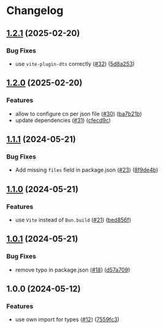 # Changelog

## [1.2.1](https://github.com/meltdownjs/meltdown/compare/cn-v1.2.0...cn-v1.2.1) (2025-02-20)


### Bug Fixes

* use `vite-plugin-dts` correctly ([#32](https://github.com/meltdownjs/meltdown/issues/32)) ([5d8a253](https://github.com/meltdownjs/meltdown/commit/5d8a2530597a54abaad7bf4651e4023e7d0af3df))

## [1.2.0](https://github.com/meltdownjs/meltdown/compare/cn-v1.1.1...cn-v1.2.0) (2025-02-20)


### Features

* allow to configure cn per json file ([#30](https://github.com/meltdownjs/meltdown/issues/30)) ([ba7b21b](https://github.com/meltdownjs/meltdown/commit/ba7b21b2f88d166446f72b0701508bc6edd633f3))
* update dependencies ([#31](https://github.com/meltdownjs/meltdown/issues/31)) ([cfecd9c](https://github.com/meltdownjs/meltdown/commit/cfecd9ce0a608de05baca5e90b98e7d76a78ca5b))

## [1.1.1](https://github.com/meltdownjs/meltdown/compare/cn-v1.1.0...cn-v1.1.1) (2024-05-21)


### Bug Fixes

* Add missing `files` field in package.json ([#23](https://github.com/meltdownjs/meltdown/issues/23)) ([8f9de4b](https://github.com/meltdownjs/meltdown/commit/8f9de4b0ca18da6d1c7e8b2af27768d239398699))

## [1.1.0](https://github.com/meltdownjs/meltdown/compare/cn-v1.0.1...cn-v1.1.0) (2024-05-21)


### Features

* use `Vite` instead of `Bun.build` ([#21](https://github.com/meltdownjs/meltdown/issues/21)) ([bed856f](https://github.com/meltdownjs/meltdown/commit/bed856f9c9b3150b58dc7b7f7d7557b3bbd09331))

## [1.0.1](https://github.com/meltdownjs/meltdown/compare/cn-v1.0.0...cn-v1.0.1) (2024-05-21)


### Bug Fixes

* remove typo in package.json ([#18](https://github.com/meltdownjs/meltdown/issues/18)) ([d57a709](https://github.com/meltdownjs/meltdown/commit/d57a709072bf25839a4826a9893102436ce50e57))

## 1.0.0 (2024-05-12)


### Features

* use own import for types ([#12](https://github.com/meltdownjs/meltdown/issues/12)) ([7559fc3](https://github.com/meltdownjs/meltdown/commit/7559fc31311230c123801def7051dac0fd9e2e4a))

